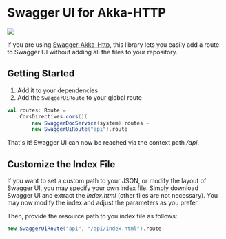 # Swagger UI for Akka-HTTP
[![](https://jitpack.io/v/matfax/akka-http-swagger-ui.svg)](https://jitpack.io/#matfax/akka-http-swagger-ui)

If you are using [Swagger-Akka-Http](https://github.com/swagger-akka-http/swagger-akka-http), this library lets you easily add a route to Swagger UI without adding all the files to your repository.

## Getting Started

1. Add it to your dependencies
2. Add the ``SwaggerUiRoute`` to your global route

```Scala
val routes: Route =
    CorsDirectives.cors()(
        new SwaggerDocService(system).routes ~
        new SwaggerUiRoute("api").route
```

That's it! Swagger UI can now be reached via the context path */api*.

## Customize the Index File

If you want to set a custom path to your JSON, or modify the layout of Swagger UI, you may specify your own index file.
Simply download Swagger UI and extract the *index.html* (other files are not necessary). You may now modify the index and adjust the parameters as you prefer.

Then, provide the resource path to you index file as follows:

```Scala
new SwaggerUiRoute("api", "/api/index.html").route
```
